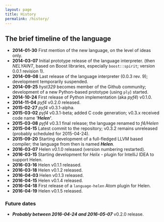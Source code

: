 ```yaml
---
layout: page
title: History
permalink: /history/
---
```


## The brief timeline of the language
- **2014-01-30** First mention of the new language, on the level of ideas only.
- **2014-03-07** Initial prototype release of the language interpreter.
(then *NELYAINT*, based on Boost libraries, especially `boost::spirit`;
  version 0.0.1 revision 1).
- **2014-09-08** Last release of the language interpreter (0.0.3 rev. 9);
development temporarily suspended.
- **2014-09-25** *hyst329* becomes member of the Github community;
development of a new Python-based prototype (using `ply`) started.
- **2014-10-24** First release of Python implementation (aka *pyf4*) v0.1.0.
- **2014-11-04** *pyf4* v0.2.0 released.
- **2015-02-27** *pyf4* v0.3.1-alpha.
- **2015-03-02** *pyf4* v0.3.1-beta; added C code generation; v0.3.x received
code name ***'Helen'***.
- **2015-03-08** *pyf4* v0.3.1 final release; the language renamed to *f4/Helen*
- **2015-04-15** Latest commit to the repository; v0.3.2 remains unreleased
(probably scheduled for 2015-04-24).
- **2015-09-20** Starting development of a full-fledged LLVM based compiler;
the language from then is named ***Helen***.
- **2016-03-07** Helen v0.1.0 released (version numbering restarted).
- **2016-03-15** Starting development for *Helix* - plugin for IntelliJ IDEA
to support Helen.
- **2016-03-16** Helen v0.1.1 released.
- **2016-03-18** Helen v0.1.2 released.
- **2016-04-03** Helen v0.1.3 released.
- **2016-04-15** Helen v0.1.4 released.
- **2016-04-18** First release of a `language-helen` Atom plugin for Helen.
- **2016-04-19** Helen v0.1.5 released.

### Future dates

- ***Probably between 2016-04-24 and 2016-05-07*** v0.2.0 release.
